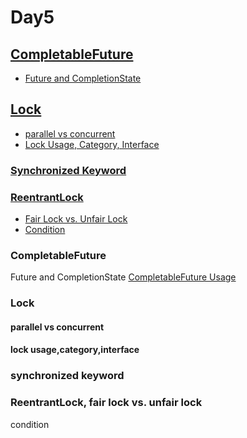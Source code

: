 # Day5

## [CompletableFuture](#completablefuture)
- [Future and CompletionState](#future-and-completionstate)

## [Lock](#lock)
- [parallel vs concurrent](#parallel-vs-concurrent)
- [Lock Usage, Category, Interface](#lock-usage-category-interface)

### [Synchronized Keyword](#synchronized-keyword)

### [ReentrantLock](#reentrantlock)
- [Fair Lock vs. Unfair Lock](#fair-lock-vs-unfair-lock)
- [Condition](#condition)

### CompletableFuture
Future and CompletionState
[CompletableFuture Usage](https://juejin.cn/post/6844904195162636295)

### Lock

#### parallel vs concurrent

#### lock usage,category,interface

### synchronized keyword

### ReentrantLock, fair lock vs. unfair lock
condition






